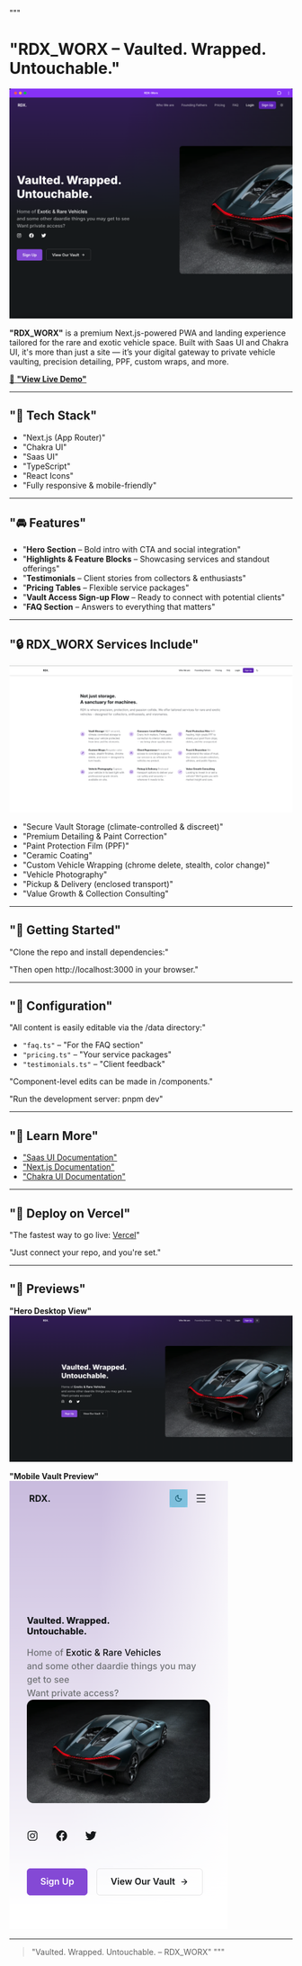 """
# "RDX_WORX – Vaulted. Wrapped. Untouchable."

![RDX_WORX Hero](./public/static/images/homepage.png)

**"RDX_WORX"** is a premium Next.js-powered PWA and landing experience tailored for the rare and exotic vehicle space. Built with Saas UI and Chakra UI, it's more than just a site — it’s your digital gateway to private vehicle vaulting, precision detailing, PPF, custom wraps, and more.

[🔗 **"View Live Demo"**](https://rdx-worx.vercel.app/)

---

## "🧰 Tech Stack"

- "Next.js (App Router)"
- "Chakra UI"
- "Saas UI"
- "TypeScript"
- "React Icons"
- "Fully responsive & mobile-friendly"

---

## "🚘 Features"

- "**Hero Section** – Bold intro with CTA and social integration"
- "**Highlights & Feature Blocks** – Showcasing services and standout offerings"
- "**Testimonials** – Client stories from collectors & enthusiasts"
- "**Pricing Tables** – Flexible service packages"
- "**Vault Access Sign-up Flow** – Ready to connect with potential clients"
- "**FAQ Section** – Answers to everything that matters"

---

## "🔒 RDX_WORX Services Include"

![Vault Services](./public/static/images/services.png)

- "Secure Vault Storage (climate-controlled & discreet)"
- "Premium Detailing & Paint Correction"
- "Paint Protection Film (PPF)"
- "Ceramic Coating"
- "Custom Vehicle Wrapping (chrome delete, stealth, color change)"
- "Vehicle Photography"
- "Pickup & Delivery (enclosed transport)"
- "Value Growth & Collection Consulting"

---

## "🔧 Getting Started"

"Clone the repo and install dependencies:"


"Then open http://localhost:3000 in your browser."

---

## "🧭 Configuration"

"All content is easily editable via the /data directory:"

- `"faq.ts"` – "For the FAQ section"
- `"pricing.ts"` – "Your service packages"
- `"testimonials.ts"` – "Client feedback"

"Component-level edits can be made in /components."

"Run the development server: pnpm dev"


---

## "🧠 Learn More"

- ["Saas UI Documentation"](https://saas-ui.dev/docs)
- ["Next.js Documentation"](https://nextjs.org/docs)
- ["Chakra UI Documentation"](https://chakra-ui.com/docs)

---

## "🚀 Deploy on Vercel"

"The fastest way to go live: [Vercel](https://vercel.com/)"

"Just connect your repo, and you're set."

---

## "📸 Previews"

**"Hero Desktop View"**  
![Desktop Hero](./public/static/images/desktop.png)

**"Mobile Vault Preview"**  
![Mobile Screenshot](./public/static/images/mobile_light.png)

---

> "Vaulted. Wrapped. Untouchable. – RDX_WORX"
"""
